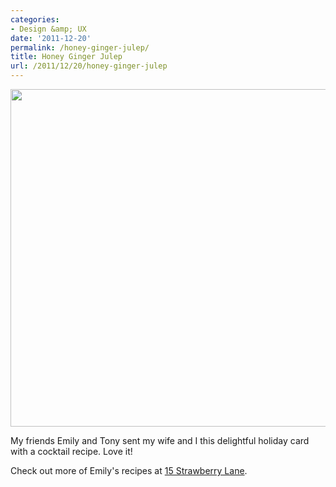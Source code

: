 ```yaml
---
categories:
- Design &amp; UX
date: '2011-12-20'
permalink: /honey-ginger-julep/
title: Honey Ginger Julep
url: /2011/12/20/honey-ginger-julep
---
```


<img src="https://gomakethings.com/wp-content/uploads/2011/12/Julep.png" alt="" title="Julep" width="560" height="540" class="aligncenter size-full wp-image-1860" />

My friends Emily and Tony sent my wife and I this delightful holiday card with a cocktail recipe. Love it!

Check out more of Emily's recipes at <a href="15strawberrylane.com">15 Strawberry Lane</a>.
